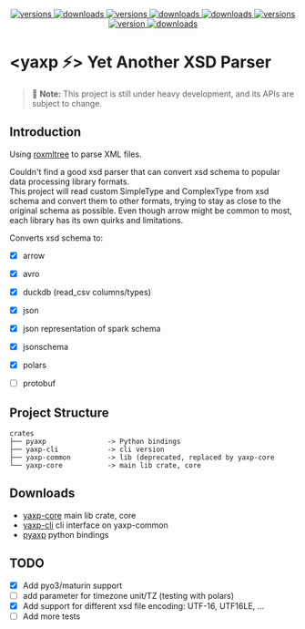 <p align="center">
  <a href="https://crates.io/crates/yaxp-common">
    <img alt="versions" src="https://img.shields.io/crates/v/yaxp-common?label=yaxp-common">
  </a>
  <a href="https://crates.io/crates/yaxp-common">
    <img alt="downloads" src="https://img.shields.io/crates/d/yaxp-common?label=yaxp-common downloads">
  </a>
  <a href="https://crates.io/crates/yaxp-cli">
    <img alt="versions" src="https://img.shields.io/crates/v/yaxp-cli?label=yaxp-cli">
  </a>
  <a href="https://crates.io/crates/yaxp-cli">
    <img alt="downloads" src="https://img.shields.io/crates/d/yaxp-cli?label=yaxp-cli downloads">
  </a>
  <a href="https://crates.io/crates/yaxp-core">
    <img alt="downloads" src="https://img.shields.io/crates/d/yaxp-core?label=yaxp-core downloads">
  </a>
  <a href="https://crates.io/crates/yaxp-core">
    <img alt="versions" src="https://img.shields.io/crates/v/yaxp-core?label=yaxp-core">
  </a>
  <a href="https://pypi.org/project/pyaxp/">
    <img alt="version" src="https://img.shields.io/pypi/v/pyaxp.svg?label=pyaxp">
  </a>  
  <a href="https://pypi.org/project/pyaxp/">
    <img alt="downloads" src="https://img.shields.io/pypi/dm/pyaxp?label=pyaxp downloads">
  </a>
</p>


# **<yaxp ⚡> Yet Another XSD Parser**

> 📌 **Note:** This project is still under heavy development, and its APIs are subject to change.

## Introduction
Using [roxmltree](https://github.com/RazrFalcon/roxmltree) to parse XML files. 

Couldn't find a good xsd parser that can convert xsd schema to popular data processing library formats.  
This project will read custom SimpleType and ComplexType from xsd schema and convert them to other formats, trying to stay as close to the original schema as possible.
Even though arrow might be common to most, each library has its own quirks and limitations.

Converts xsd schema to:
- [x] arrow
- [x] avro
- [x] duckdb (read_csv columns/types)
- [x] json
- [x] json representation of spark schema
- [x] jsonschema
- [x] polars
- [ ] protobuf


## Project Structure

```
crates
├── pyaxp               -> Python bindings 
├── yaxp-cli            -> cli version
├── yaxp-common         -> lib (deprecated, replaced by yaxp-core
└── yaxp-core           -> main lib crate, core

```

## Downloads

- [yaxp-core](https://crates.io/crates/yaxp-core) main lib crate, core
- [yaxp-cli](https://crates.io/crates/yaxp-cli) cli interface on yaxp-common
- [pyaxp](https://pypi.org/project/pyaxp/) python bindings




## TODO

- [x] Add pyo3/maturin support
- [ ] add parameter for timezone unit/TZ (testing with polars)
- [x] Add support for different xsd file encoding: UTF-16, UTF16LE, ...
- [ ] Add more tests
